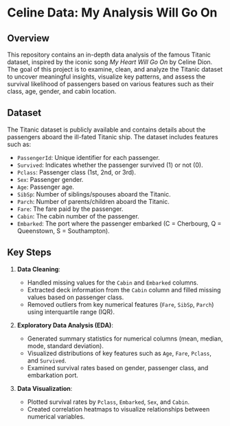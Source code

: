 # Celine Data: My Analysis Will Go On

## Overview
This repository contains an in-depth data analysis of the famous Titanic dataset, inspired by the iconic song *My Heart Will Go On* by Celine Dion. The goal of this project is to examine, clean, and analyze the Titanic dataset to uncover meaningful insights, visualize key patterns, and assess the survival likelihood of passengers based on various features such as their class, age, gender, and cabin location.

## Dataset
The Titanic dataset is publicly available and contains details about the passengers aboard the ill-fated Titanic ship. The dataset includes features such as:
- `PassengerId`: Unique identifier for each passenger.
- `Survived`: Indicates whether the passenger survived (1) or not (0).
- `Pclass`: Passenger class (1st, 2nd, or 3rd).
- `Sex`: Passenger gender.
- `Age`: Passenger age.
- `SibSp`: Number of siblings/spouses aboard the Titanic.
- `Parch`: Number of parents/children aboard the Titanic.
- `Fare`: The fare paid by the passenger.
- `Cabin`: The cabin number of the passenger.
- `Embarked`: The port where the passenger embarked (C = Cherbourg, Q = Queenstown, S = Southampton).

## Key Steps
1. **Data Cleaning**:
   - Handled missing values for the `Cabin` and `Embarked` columns.
   - Extracted deck information from the `Cabin` column and filled missing values based on passenger class.
   - Removed outliers from key numerical features (`Fare`, `SibSp`, `Parch`) using interquartile range (IQR).

2. **Exploratory Data Analysis (EDA)**:
   - Generated summary statistics for numerical columns (mean, median, mode, standard deviation).
   - Visualized distributions of key features such as `Age`, `Fare`, `Pclass`, and `Survived`.
   - Examined survival rates based on gender, passenger class, and embarkation port.

3. **Data Visualization**:
   - Plotted survival rates by `Pclass`, `Embarked`, `Sex`, and `Cabin`.
   - Created correlation heatmaps to visualize relationships between numerical variables.




